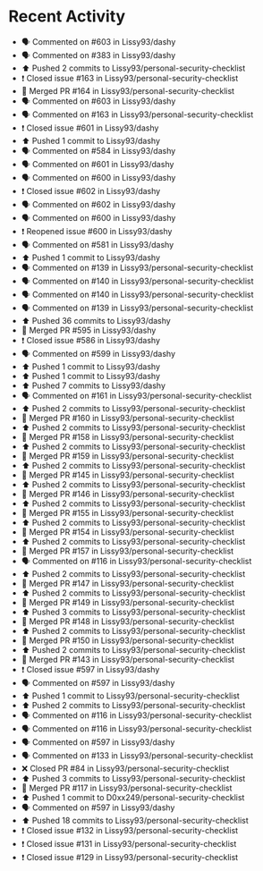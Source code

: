 # Recent Activity

* 🗣 Commented on #603 in Lissy93/dashy
* 🗣 Commented on #383 in Lissy93/dashy
* ⬆️ Pushed 2 commits to Lissy93/personal-security-checklist
* ❗️ Closed issue #163 in Lissy93/personal-security-checklist
* 🎉 Merged PR #164 in Lissy93/personal-security-checklist
* 🗣 Commented on #603 in Lissy93/dashy
* 🗣 Commented on #163 in Lissy93/personal-security-checklist
* ❗️ Closed issue #601 in Lissy93/dashy
* ⬆️ Pushed 1 commit to Lissy93/dashy
* 🗣 Commented on #584 in Lissy93/dashy
* 🗣 Commented on #601 in Lissy93/dashy
* 🗣 Commented on #600 in Lissy93/dashy
* ❗️ Closed issue #602 in Lissy93/dashy
* 🗣 Commented on #602 in Lissy93/dashy
* 🗣 Commented on #600 in Lissy93/dashy
* ❗️ Reopened issue #600 in Lissy93/dashy
* 🗣 Commented on #581 in Lissy93/dashy
* ⬆️ Pushed 1 commit to Lissy93/dashy
* 🗣 Commented on #139 in Lissy93/personal-security-checklist
* 🗣 Commented on #140 in Lissy93/personal-security-checklist
* 🗣 Commented on #140 in Lissy93/personal-security-checklist
* 🗣 Commented on #139 in Lissy93/personal-security-checklist
* ⬆️ Pushed 36 commits to Lissy93/dashy
* 🎉 Merged PR #595 in Lissy93/dashy
* ❗️ Closed issue #586 in Lissy93/dashy
* 🗣 Commented on #599 in Lissy93/dashy
* ⬆️ Pushed 1 commit to Lissy93/dashy
* ⬆️ Pushed 1 commit to Lissy93/dashy
* ⬆️ Pushed 7 commits to Lissy93/dashy
* 🗣 Commented on #161 in Lissy93/personal-security-checklist
* ⬆️ Pushed 2 commits to Lissy93/personal-security-checklist
* 🎉 Merged PR #160 in Lissy93/personal-security-checklist
* ⬆️ Pushed 2 commits to Lissy93/personal-security-checklist
* 🎉 Merged PR #158 in Lissy93/personal-security-checklist
* ⬆️ Pushed 2 commits to Lissy93/personal-security-checklist
* 🎉 Merged PR #159 in Lissy93/personal-security-checklist
* ⬆️ Pushed 2 commits to Lissy93/personal-security-checklist
* 🎉 Merged PR #145 in Lissy93/personal-security-checklist
* ⬆️ Pushed 2 commits to Lissy93/personal-security-checklist
* 🎉 Merged PR #146 in Lissy93/personal-security-checklist
* ⬆️ Pushed 2 commits to Lissy93/personal-security-checklist
* 🎉 Merged PR #155 in Lissy93/personal-security-checklist
* ⬆️ Pushed 2 commits to Lissy93/personal-security-checklist
* 🎉 Merged PR #154 in Lissy93/personal-security-checklist
* ⬆️ Pushed 2 commits to Lissy93/personal-security-checklist
* 🎉 Merged PR #157 in Lissy93/personal-security-checklist
* 🗣 Commented on #116 in Lissy93/personal-security-checklist
* ⬆️ Pushed 2 commits to Lissy93/personal-security-checklist
* 🎉 Merged PR #147 in Lissy93/personal-security-checklist
* ⬆️ Pushed 2 commits to Lissy93/personal-security-checklist
* 🎉 Merged PR #149 in Lissy93/personal-security-checklist
* ⬆️ Pushed 3 commits to Lissy93/personal-security-checklist
* 🎉 Merged PR #148 in Lissy93/personal-security-checklist
* ⬆️ Pushed 2 commits to Lissy93/personal-security-checklist
* 🎉 Merged PR #150 in Lissy93/personal-security-checklist
* ⬆️ Pushed 2 commits to Lissy93/personal-security-checklist
* 🎉 Merged PR #143 in Lissy93/personal-security-checklist
* ❗️ Closed issue #597 in Lissy93/dashy
* 🗣 Commented on #597 in Lissy93/dashy
* ⬆️ Pushed 1 commit to Lissy93/personal-security-checklist
* ⬆️ Pushed 2 commits to Lissy93/personal-security-checklist
* 🗣 Commented on #116 in Lissy93/personal-security-checklist
* 🗣 Commented on #116 in Lissy93/personal-security-checklist
* 🗣 Commented on #597 in Lissy93/dashy
* 🗣 Commented on #133 in Lissy93/personal-security-checklist
* ❌ Closed PR #84 in Lissy93/personal-security-checklist
* ⬆️ Pushed 3 commits to Lissy93/personal-security-checklist
* 🎉 Merged PR #117 in Lissy93/personal-security-checklist
* ⬆️ Pushed 1 commit to D0xx249/personal-security-checklist
* 🗣 Commented on #597 in Lissy93/dashy
* ⬆️ Pushed 18 commits to Lissy93/personal-security-checklist
* ❗️ Closed issue #132 in Lissy93/personal-security-checklist
* ❗️ Closed issue #131 in Lissy93/personal-security-checklist
* ❗️ Closed issue #129 in Lissy93/personal-security-checklist
